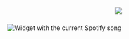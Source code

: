 <div align="center">
  <img src="https://profile-counter.glitch.me/lex0tan/count.svg?"  />
</div>

###

<div align="left">
  <img src="spot-playing.vercel.app?" alt="Widget with the current Spotify song"  />
</div>

###
